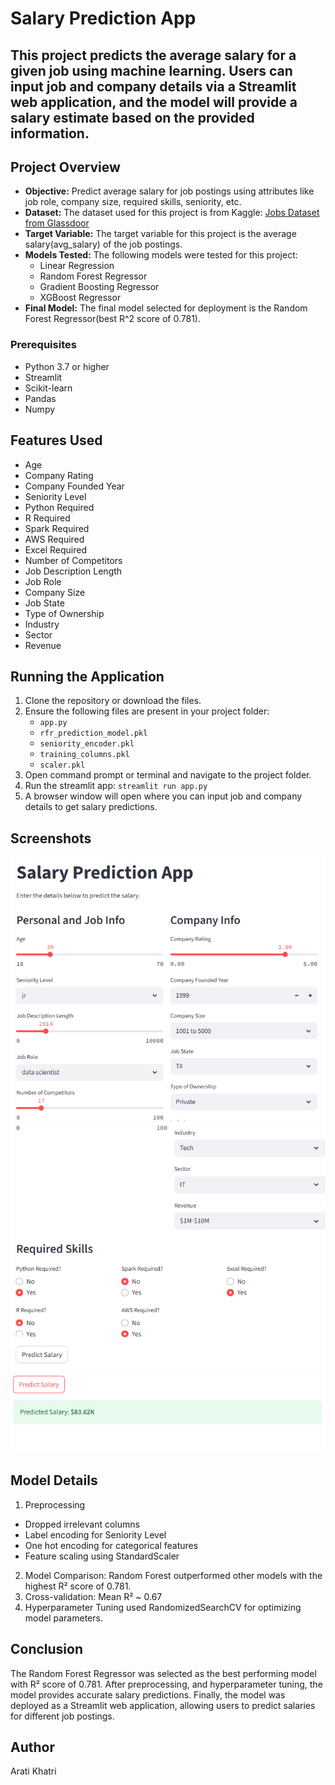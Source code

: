 # Salary Prediction App

This project predicts the average salary for a given job using machine learning. Users can input job and company details via a Streamlit web application, and the model will provide a salary estimate based on the provided information.
---

## Project Overview

- **Objective:** Predict average salary for job postings using attributes like job role, company size, required skills, seniority, etc.
- **Dataset:** The dataset used for this project is from Kaggle: [Jobs Dataset from Glassdoor](https://www.kaggle.com/datasets/thedevastator/jobs-dataset-from-glassdoor)
- **Target Variable:** The target variable for this project is the average salary(avg_salary) of the job postings.
- **Models Tested:** The following models were tested for this project:
  - Linear Regression
  - Random Forest Regressor
  - Gradient Boosting Regressor
  - XGBoost Regressor
- **Final Model:** The final model selected for deployment is the Random Forest Regressor(best R^2 score of 0.781).

### Prerequisites
- Python 3.7 or higher
- Streamlit
- Scikit-learn
- Pandas
- Numpy

## Features Used
- Age
- Company Rating
- Company Founded Year
- Seniority Level
- Python Required
- R Required
- Spark Required
- AWS Required
- Excel Required
- Number of Competitors
- Job Description Length
- Job Role
- Company Size
- Job State
- Type of Ownership
- Industry
- Sector
- Revenue

## Running the Application
1. Clone the repository or download the files.
2. Ensure the following files are present in your project folder:
    - `app.py`
    - `rfr_prediction_model.pkl`
    - `seniority_encoder.pkl`
    - `training_columns.pkl`
    - `scaler.pkl`
3. Open command prompt or terminal and navigate to the project folder.
4. Run the streamlit app: `streamlit run app.py`
5. A browser window will open where you can input job and company details to get salary predictions.

## Screenshots
![Home Page](screenshots/home.png)
![Home Page](screenshots/home2.png)
![Prediction Output](screenshots/output.png)


## Model Details
1. Preprocessing
- Dropped irrelevant columns
- Label encoding for Seniority Level
- One hot encoding for categorical features
- Feature scaling using StandardScaler
2. Model Comparison: Random Forest outperformed other models with the highest R² score of 0.781.
3. Cross-validation: Mean R² ~ 0.67
4. Hyperparameter Tuning used RandomizedSearchCV for optimizing model parameters.


## Conclusion
The Random Forest Regressor was selected as the best performing model with R² score of 0.781. After preprocessing, and hyperparameter tuning, the model provides accurate salary predictions. Finally, the model was deployed as a Streamlit web application, allowing users to predict salaries for different job postings.

## Author
Arati Khatri


